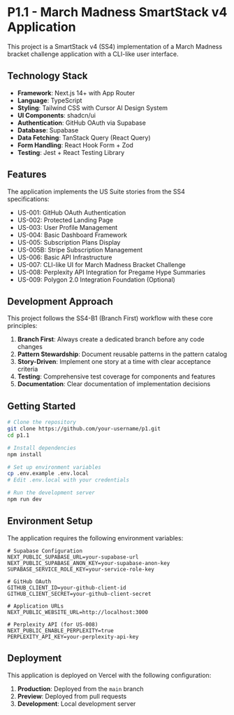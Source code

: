 # P1.1 - March Madness SmartStack v4 Application

This project is a SmartStack v4 (SS4) implementation of a March Madness bracket challenge application with a CLI-like user interface.

## Technology Stack

- **Framework**: Next.js 14+ with App Router
- **Language**: TypeScript
- **Styling**: Tailwind CSS with Cursor AI Design System
- **UI Components**: shadcn/ui
- **Authentication**: GitHub OAuth via Supabase
- **Database**: Supabase
- **Data Fetching**: TanStack Query (React Query)
- **Form Handling**: React Hook Form + Zod
- **Testing**: Jest + React Testing Library

## Features

The application implements the US Suite stories from the SS4 specifications:

- US-001: GitHub OAuth Authentication
- US-002: Protected Landing Page
- US-003: User Profile Management
- US-004: Basic Dashboard Framework
- US-005: Subscription Plans Display
- US-005B: Stripe Subscription Management
- US-006: Basic API Infrastructure
- US-007: CLI-like UI for March Madness Bracket Challenge
- US-008: Perplexity API Integration for Pregame Hype Summaries
- US-009: Polygon 2.0 Integration Foundation (Optional)

## Development Approach

This project follows the SS4-B1 (Branch First) workflow with these core principles:

1. **Branch First**: Always create a dedicated branch before any code changes
2. **Pattern Stewardship**: Document reusable patterns in the pattern catalog
3. **Story-Driven**: Implement one story at a time with clear acceptance criteria
4. **Testing**: Comprehensive test coverage for components and features
5. **Documentation**: Clear documentation of implementation decisions

## Getting Started

```bash
# Clone the repository
git clone https://github.com/your-username/p1.git
cd p1.1

# Install dependencies
npm install

# Set up environment variables
cp .env.example .env.local
# Edit .env.local with your credentials

# Run the development server
npm run dev
```

## Environment Setup

The application requires the following environment variables:

```
# Supabase Configuration
NEXT_PUBLIC_SUPABASE_URL=your-supabase-url
NEXT_PUBLIC_SUPABASE_ANON_KEY=your-supabase-anon-key
SUPABASE_SERVICE_ROLE_KEY=your-service-role-key

# GitHub OAuth
GITHUB_CLIENT_ID=your-github-client-id
GITHUB_CLIENT_SECRET=your-github-client-secret

# Application URLs
NEXT_PUBLIC_WEBSITE_URL=http://localhost:3000

# Perplexity API (for US-008)
NEXT_PUBLIC_ENABLE_PERPLEXITY=true
PERPLEXITY_API_KEY=your-perplexity-api-key
```

## Deployment

This application is deployed on Vercel with the following configuration:

1. **Production**: Deployed from the `main` branch
2. **Preview**: Deployed from pull requests
3. **Development**: Local development server 